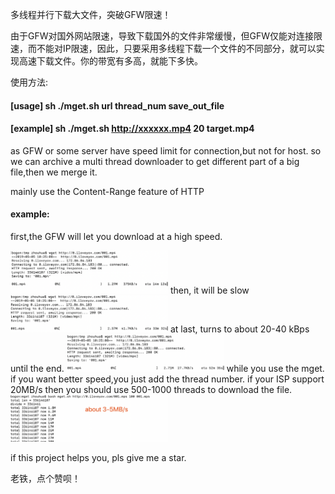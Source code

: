 多线程并行下载大文件，突破GFW限速！

由于GFW对国外网站限速，导致下载国外的文件非常缓慢，但GFW仅能对连接限速，而不能对IP限速，因此，只要采用多线程下载一个文件的不同部分，就可以实现高速下载文件。你的带宽有多高，就能下多快。

使用方法:
#### [usage]   sh ./mget.sh url thread_num save_out_file
#### [example] sh ./mget.sh http://xxxxxx.mp4 20 target.mp4

as GFW or some server have speed limit for connection,but not for host.
so we can archive a multi thread downloader to get different part of a big file,then we merge it.

mainly use the Content-Range feature of HTTP

#### example:
 first,the GFW will let you download at a high speed.
 
 <img src="pic/111.png" width="50%" height="50%" />
 then, it will be slow

 <img src="pic/222.png" width="50%" height="50%" />
 at last, turns to about 20-40 kBps until the end.

 <img src="pic/333.png" width="50%" height="50%" />
 while you use the mget. if you want better speed,you just add the thread number.
 if your ISP support 20MB/s then you should use 500-1000 threads to download the file.
 
 <img src="pic/444.png" width="50%" height="50%" />


if this project helps you, pls give me a star.

老铁，点个赞呗！


